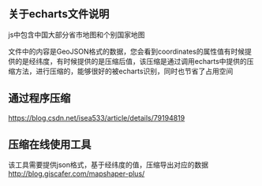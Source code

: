 ## 关于echarts文件说明
 js中包含中国大部分省市地图和个别国家地图
 
 文件中的内容是GeoJSON格式的数据，您会看到coordinates的属性值有时候提供的是经纬度，有时候提供的是压缩后值，该压缩是通过调用echarts中提供的压缩方法，进行压缩的，能够很好的被echarts识别，同时也节省了占用空间
 
## 通过程序压缩
https://blog.csdn.net/isea533/article/details/79194819

## 压缩在线使用工具
该工具需要提供json格式，基于经纬度的值，压缩导出对应的数据
http://blog.giscafer.com/mapshaper-plus/


